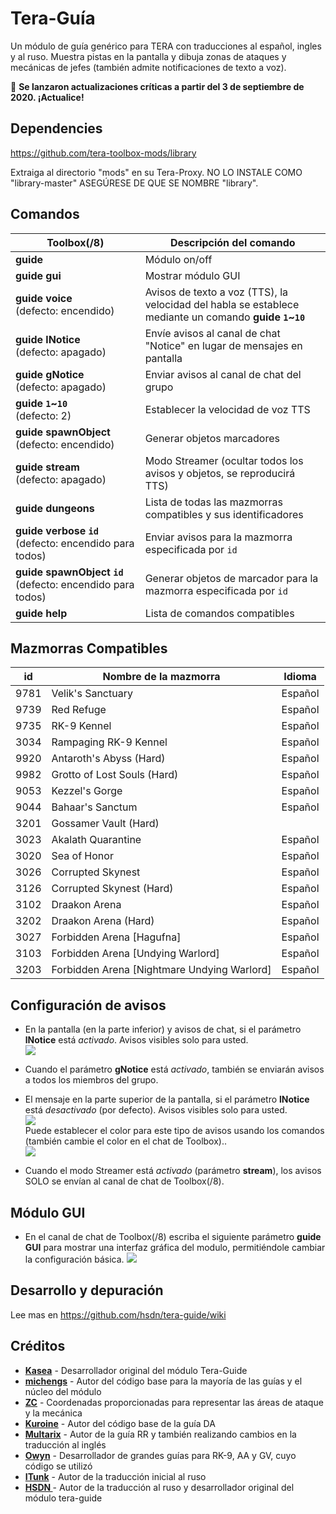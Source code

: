 # Tera-Guía
Un módulo de guía genérico para TERA con traducciones al español, ingles y al ruso. Muestra pistas en la pantalla y dibuja zonas de ataques y mecánicas de jefes (también admite notificaciones de texto a voz).

&#x1F534; **Se lanzaron actualizaciones críticas a partir del 3 de septiembre de 2020. ¡Actualice!** 

## Dependencies
https://github.com/tera-toolbox-mods/library

Extraiga al directorio "mods" en su Tera-Proxy. NO LO INSTALE COMO "library-master" ASEGÚRESE DE QUE SE NOMBRE "library".

## Comandos 
Toolbox(/8) | Descripción del comando
--- | --- 
**guide** | Módulo on/off 
**guide&nbsp;gui** | Mostrar módulo GUI
**guide&nbsp;voice**<br>(defecto: encendido) | Avisos de texto a voz (TTS), la velocidad del habla se establece mediante un comando **guide `1`~`10`** 
**guide&nbsp;lNotice**<br>(defecto: apagado) | Envíe avisos al canal de chat "Notice" en lugar de mensajes en pantalla 
**guide&nbsp;gNotice**<br>(defecto: apagado) | Enviar avisos al canal de chat del grupo
**guide&nbsp;`1`~`10`**<br>(defecto: 2) | Establecer la velocidad de voz TTS
**guide&nbsp;spawnObject**<br>(defecto: encendido) | Generar objetos marcadores
**guide&nbsp;stream**<br>(defecto: apagado) | Modo Streamer (ocultar todos los avisos y objetos, se reproducirá TTS)
**guide&nbsp;dungeons** | Lista de todas las mazmorras compatibles y sus identificadores
**guide&nbsp;verbose&nbsp;`id`**<br>(defecto: encendido para todos) | Enviar avisos para la mazmorra especificada por `id`
**guide&nbsp;spawnObject&nbsp;`id`**<br>(defecto: encendido para todos) | Generar objetos de marcador para la mazmorra especificada por `id`
**guide&nbsp;help** | Lista de comandos compatibles

## Mazmorras Compatibles
id | Nombre de la mazmorra | Idioma
--- | --- | ---
9781 | Velik's Sanctuary | Español
9739 | Red Refuge | Español 
9735 | RK-9 Kennel | Español 
3034 | Rampaging RK-9 Kennel | Español 
9920 | Antaroth's Abyss (Hard) | Español
9982 | Grotto of Lost Souls (Hard) | Español 
9053 | Kezzel's Gorge | Español 
9044 | Bahaar's Sanctum | Español 
3201 | Gossamer Vault (Hard)
3023 | Akalath Quarantine | Español 
3020 | Sea of Honor | Español 
3026 | Corrupted Skynest | Español 
3126 | Corrupted Skynest (Hard) | Español 
3102 | Draakon Arena | Español 
3202 | Draakon Arena (Hard) | Español 
3027 | Forbidden Arena [Hagufna] | Español 
3103 | Forbidden Arena [Undying Warlord] | Español 
3203 | Forbidden Arena [Nightmare Undying Warlord] | Español 

## Configuración de avisos

* En la pantalla (en la parte inferior) y avisos de chat, si el parámetro **lNotice** está *activado*. Avisos visibles solo para usted.    
  ![](https://i.imgur.com/PGRm9Hx.png)

* Cuando el parámetro **gNotice** está *activado*, también se enviarán avisos a todos los miembros del grupo.

* El mensaje en la parte superior de la pantalla, si el parámetro **lNotice** está *desactivado* (por defecto). Avisos visibles solo para usted.     
  ![](https://i.imgur.com/eVmuWjG.png)   
  Puede establecer el color para este tipo de avisos usando los comandos (también cambie el color en el chat de Toolbox)..   
  ![](https://i.imgur.com/ABCRTsV.png)


* Cuando el modo Streamer está *activado* (parámetro **stream**), los avisos SOLO se envían al canal de chat de Toolbox(/8).   

## Módulo GUI
* En el canal de chat de Toolbox(/8) escriba el siguiente parámetro **guide GUI** para mostrar una interfaz gráfica del modulo, permitiéndole cambiar la configuración básica.
  ![](https://i.imgur.com/kfysB9t.png)

## Desarrollo y depuración
Lee mas en https://github.com/hsdn/tera-guide/wiki

## Créditos
- **[Kasea](https://github.com/tera-toolbox-mods)** - Desarrollador original del módulo Tera-Guide
- **[michengs](https://github.com/michengs)** - Autor del código base para la mayoría de las guías y el núcleo del módulo
- **[ZC](https://github.com/tera-mod)** - Coordenadas proporcionadas para representar las áreas de ataque y la mecánica
- **[Kuroine](https://github.com/Kuroine)** - Autor del código base de la guía DA
- **[Multarix](https://github.com/Multarix)** - Autor de la guía RR y también realizando cambios en la traducción al inglés
- **[Owyn](https://github.com/Owyn)** - Desarrollador de grandes guías para RK-9, AA y GV, cuyo código se utilizó
- **[ITunk](https://github.com/GrafNikola)** - Autor de la traducción inicial al ruso
- **[HSDN ](https://github.com/HSDN)** - Autor de la traducción al ruso y desarrollador original del módulo tera-guide